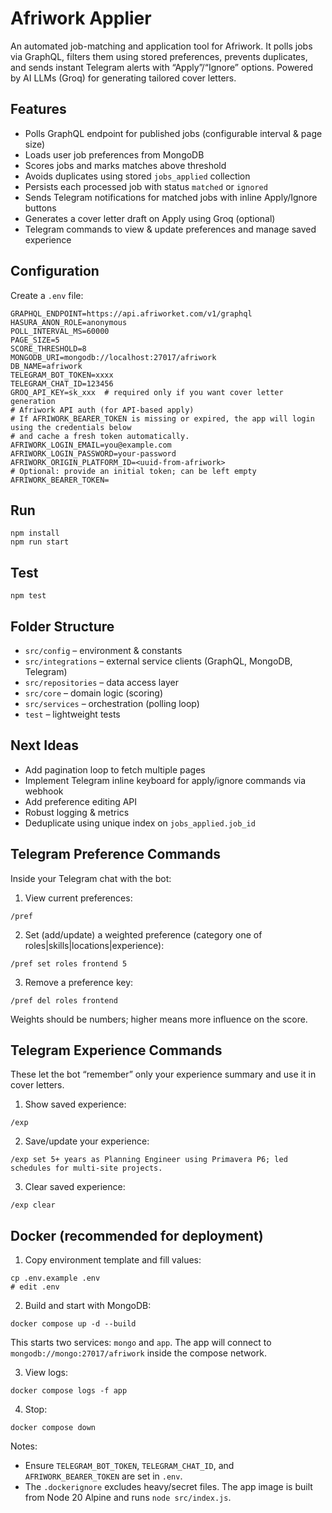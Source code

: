# Afriwork Applier

An automated job-matching and application tool for Afriwork. It polls jobs via GraphQL, filters them using stored preferences, prevents duplicates, and sends instant Telegram alerts with “Apply”/“Ignore” options. Powered by AI LLMs (Groq) for generating tailored cover letters.

## Features
- Polls GraphQL endpoint for published jobs (configurable interval & page size)
- Loads user job preferences from MongoDB
- Scores jobs and marks matches above threshold
- Avoids duplicates using stored `jobs_applied` collection
- Persists each processed job with status `matched` or `ignored`
- Sends Telegram notifications for matched jobs with inline Apply/Ignore buttons
- Generates a cover letter draft on Apply using Groq (optional)
- Telegram commands to view & update preferences and manage saved experience

## Configuration
Create a `.env` file:
```
GRAPHQL_ENDPOINT=https://api.afriworket.com/v1/graphql
HASURA_ANON_ROLE=anonymous
POLL_INTERVAL_MS=60000
PAGE_SIZE=5
SCORE_THRESHOLD=8
MONGODB_URI=mongodb://localhost:27017/afriwork
DB_NAME=afriwork
TELEGRAM_BOT_TOKEN=xxxx
TELEGRAM_CHAT_ID=123456
GROQ_API_KEY=sk_xxx  # required only if you want cover letter generation
# Afriwork API auth (for API-based apply)
# If AFRIWORK_BEARER_TOKEN is missing or expired, the app will login using the credentials below
# and cache a fresh token automatically.
AFRIWORK_LOGIN_EMAIL=you@example.com
AFRIWORK_LOGIN_PASSWORD=your-password
AFRIWORK_ORIGIN_PLATFORM_ID=<uuid-from-afriwork>
# Optional: provide an initial token; can be left empty
AFRIWORK_BEARER_TOKEN=
```

## Run
```
npm install
npm run start
```

## Test
```
npm test
```

## Folder Structure
- `src/config` – environment & constants
- `src/integrations` – external service clients (GraphQL, MongoDB, Telegram)
- `src/repositories` – data access layer
- `src/core` – domain logic (scoring)
- `src/services` – orchestration (polling loop)
- `test` – lightweight tests

## Next Ideas
- Add pagination loop to fetch multiple pages
- Implement Telegram inline keyboard for apply/ignore commands via webhook
- Add preference editing API
- Robust logging & metrics
- Deduplicate using unique index on `jobs_applied.job_id`

## Telegram Preference Commands

Inside your Telegram chat with the bot:

1. View current preferences:
```
/pref
```
2. Set (add/update) a weighted preference (category one of roles|skills|locations|experience):
```
/pref set roles frontend 5
```
3. Remove a preference key:
```
/pref del roles frontend
```
Weights should be numbers; higher means more influence on the score.

## Telegram Experience Commands

These let the bot “remember” only your experience summary and use it in cover letters.

1. Show saved experience:
```
/exp
```
2. Save/update your experience:
```
/exp set 5+ years as Planning Engineer using Primavera P6; led schedules for multi-site projects.
```
3. Clear saved experience:
```
/exp clear
```

## Docker (recommended for deployment)

1. Copy environment template and fill values:
```
cp .env.example .env
# edit .env
```

2. Build and start with MongoDB:
```
docker compose up -d --build
```
This starts two services: `mongo` and `app`. The app will connect to `mongodb://mongo:27017/afriwork` inside the compose network.

3. View logs:
```
docker compose logs -f app
```

4. Stop:
```
docker compose down
```

Notes:
- Ensure `TELEGRAM_BOT_TOKEN`, `TELEGRAM_CHAT_ID`, and `AFRIWORK_BEARER_TOKEN` are set in `.env`.
- The `.dockerignore` excludes heavy/secret files. The app image is built from Node 20 Alpine and runs `node src/index.js`.
